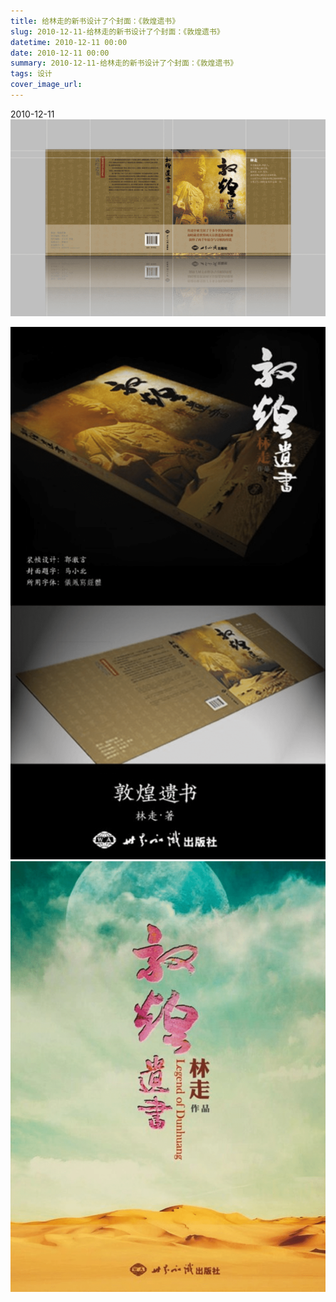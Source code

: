 ```yaml
---
title: 给林走的新书设计了个封面：《敦煌遗书》
slug: 2010-12-11-给林走的新书设计了个封面：《敦煌遗书》
datetime: 2010-12-11 00:00
date: 2010-12-11 00:00
summary: 2010-12-11-给林走的新书设计了个封面：《敦煌遗书》
tags: 设计
cover_image_url: 
---
```

 2010-12-11
![01433-8roonpmelij.png](../assets/2020/09/3613110283.png)
<!--more-->
![98974-szox7py0glk.png](../assets/2020/09/991734656.png)
![51997-zu1iszns58.png](../assets/2020/09/919710835.png)